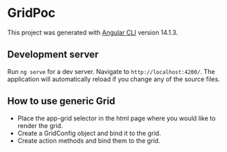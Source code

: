 # GridPoc

This project was generated with [Angular CLI](https://github.com/angular/angular-cli) version 14.1.3.

## Development server

Run `ng serve` for a dev server. Navigate to `http://localhost:4200/`. The application will automatically reload if you change any of the source files.

## How to use generic Grid

- Place the app-grid selector in the html page where you would like to render the grid.
- Create a GridConfig object and bind it to the grid.
- Create action methods and bind them to the grid.